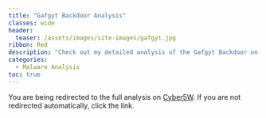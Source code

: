 ```yaml
---
title: "Gafgyt Backdoor Analysis"
classes: wide
header:
  teaser: /assets/images/site-images/gafgyt.jpg
ribbon: Red
description: "Check out my detailed analysis of the Gafgyt Backdoor on Cyber5W"
categories:
  - Malware Analysis
toc: true
---
```


<html>
  <head>
    <meta http-equiv="refresh" content="3; url=https://blog.cyber5w.com/gafgyt-backdoor-analysis">
  </head>
  <body>
    <p>You are being redirected to the full analysis on <a href="https://blog.cyber5w.com/gafgyt-backdoor-analysis">Cyber5W</a>. If you are not redirected automatically, click the link.</p>
  </body>
</html>
